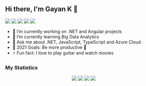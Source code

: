 ## Hi there, I'm Gayan K 👋

[![](https://img.shields.io/badge/-@gayankanishka-%23181717?style=flat-square&logo=github)](https://github.com/gayankanishka)
![](https://komarev.com/ghpvc/?username=gayankanishka&color=green&style=flat-square)
[![](https://img.shields.io/badge/-Gayan%20Kanishka%20Wijetunga-blue?style=flat-square&logo=Linkedin&logoColor=white&link=https://www.linkedin.com/in/gayan-kanishka-wijetunga-82740078/)](https://www.linkedin.com/in/gayan-kanishka-wijetunga-82740078/)
[![](https://img.shields.io/website?color=0ab9e6&style=flat-square&up_message=gayankanishka.github.io&url=https%3A%2F%2Fgayankanishka.github.io)](https://gayankanishka.github.io/)
[![](https://img.shields.io/badge/-@gayan_wijetunga-%23181717?style=flat-square&logo=instagram)](https://www.instagram.com/gayan_wijetunga/)

- 🔭 I’m currently working on .NET and Angular projects
- 🌱 I’m currently learning Big Data Analytics
- 💬 Ask me about .NET, JavaScript, TypeScript and Azure Cloud
- 🥅 2021 Goals: Be more productive :see_no_evil:
- ⚡ Fun fact: I love to play guitar and watch movies

### My Statistics

<div align="center">
  <img src ="https://github-profile-summary-cards.vercel.app/api/cards/profile-details?username=gayankanishka&theme=vue">
  <img src ="https://github-profile-summary-cards.vercel.app/api/cards/repos-per-language?username=gayankanishka&theme=vue">
  <img src ="https://github-profile-summary-cards.vercel.app/api/cards/most-commit-language?username=gayankanishka&theme=vue">
  <img src ="https://github-readme-streak-stats.herokuapp.com?user=gayankanishka&theme=vue&hide_border=true&include_all_commits=true">
</div>
